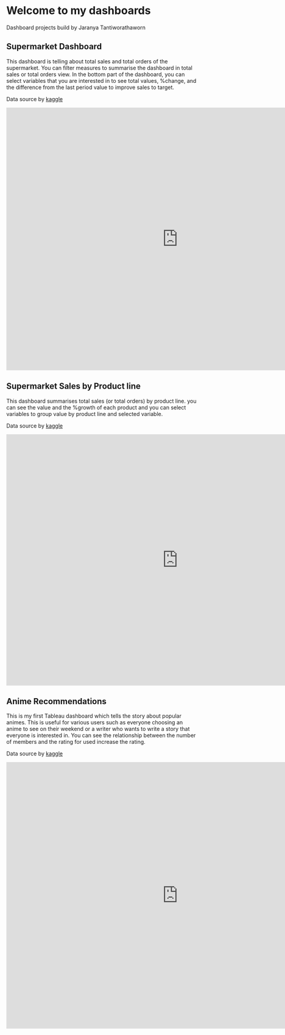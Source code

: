 # Welcome to my dashboards

<p>Dashboard projects build by Jaranya Tantiworathaworn </p>
<!-- <h2>Daily Covid Situation </h2>

<p>This dashboard is daily updated and used to follow covid situation separate by the patient types. 
In this dashboard, you can see overall daily covid patients and the ratio of the number of patients separated by types. 
Especially, the number of covid patients in line graph !!! you can see overall patient types together or you can select types of patients that you are interested in.</p>
<p align ='left'> Data source by <a href = "https://covid19.th-stat.com/en/api" target = "_blank"> กรมควบคุมโรค </a></p>

<p align = 'center'>
<iframe width="900" height="550" src="https://app.powerbi.com/view?r=eyJrIjoiY2FiYzA2MjItY2JkYy00NTE3LTg2NWEtNDM1NGJmNmU0YjU0IiwidCI6IjNhYjIwNWZhLTVjMWUtNDc2Yi04NDcyLWU5ZjIyZTM2MzhlZCIsImMiOjEwfQ%3D%3D&pageName=ReportSection" frameborder="0" allowFullScreen="true"></iframe>
</p>
	
<h2>Covid Situation by Provinces in Thailand</h2>
<p>The dashboard tells the number of covid patients in Thailand and you will see the province that most problem. You can filter province that has a problem by click on the bubble in the map, the red bubble means the number of covid patients is increasing, after that, you can see the cause of infection from the selected province. Bonus!!! you can see a number of covid patients overall from the tooltip on the map by holding the bubble on the map! 
</p>
<p align ='left'> Data source by <a href = "https://data.go.th/dataset/covid-19-daily" target = "_blank"> DGA </a></p>
<p align = 'center'>
<iframe width="900" height="550" src="https://app.powerbi.com/view?r=eyJrIjoiNjQ5ZjIwYTQtMzgwOC00NjM5LTlhZGMtMGVmNGQ3YjJhY2UxIiwidCI6IjNhYjIwNWZhLTVjMWUtNDc2Yi04NDcyLWU5ZjIyZTM2MzhlZCIsImMiOjEwfQ%3D%3D" frameborder="0" allowFullScreen="true"></iframe>
</p>

<h2>Sakila Film Rental Shop Monthly Report</h2>
<p>This report tells a story about monthly revenue in the film rental shop. You can see the cause of increase or decrease revenue and you will find the way to increase revenue by the film or the actors that people are interested in.
</p>
<p>Data source by Sakila Simple Database in MySQL</p>
<p align = 'center'>
<iframe width="900" height="550" src="https://app.powerbi.com/view?r=eyJrIjoiODQ4ZTk1ZGYtZmU3NS00NzMwLTk5MjgtZTg1MTg5ZWUxNWEzIiwidCI6IjNhYjIwNWZhLTVjMWUtNDc2Yi04NDcyLWU5ZjIyZTM2MzhlZCIsImMiOjEwfQ%3D%3D&pageName=ReportSection" frameborder="0" allowFullScreen="true"></iframe>
</p> -->
<h2>Supermarket Dashboard</h2>
<p> This dashboard is telling about total sales and total orders of the supermarket. You can filter measures to summarise the dashboard in total sales or total orders view. In the bottom part of the dashboard, you can select variables that you are interested in to see total values, %change, and the difference from the last period value to improve sales to target.</p>
<p>Data source by <a href = "https://www.kaggle.com/aungpyaeap/supermarket-sales" target="_blank">kaggle</a></p>

<p align = 'left'>
<iframe width="900" height="690" src="https://public.tableau.com/views/SupermarketReport/Dashboard6?:language=en-US&publish=yes&:display_count=n&:origin=viz_share_link:showVizHome=no&:embed=true" frameborder="0" allowFullScreen="true"></iframe>
</p>

<h2>Supermarket Sales by Product line</h2>
<p>This dashboard summarises total sales (or total orders) by product line. you can see the value and the %growth of each product and you can select variables to group value by product line and selected variable. 
</p>
<p>Data source by <a href = "https://www.kaggle.com/aungpyaeap/supermarket-sales" target="_blank">kaggle</a></p>

<p align = 'left'>
<iframe width="900" height="660" src="https://public.tableau.com/views/Supermarkettotalsalesbyproduct/Dashboard1?:language=en-US&publish=yes&:display_count=n&:origin=viz_share_link:showVizHome=no&:embed=true" frameborder="0" allowFullScreen="true"></iframe>
</p>


<h2>Anime Recommendations</h2>
<p> This is my first Tableau dashboard which tells the story about popular animes. This is useful for various users such as everyone choosing an anime to see on their weekend or a writer who wants to write a story that everyone is interested in. You can see the relationship between the number of members and the rating for used increase the rating.</p>
<p>Data source by <a href = "https://www.kaggle.com/CooperUnion/anime-recommendations-database" target="_blank">kaggle</a></p>

<p align = 'left'>
<iframe width="900" height="700" src="https://public.tableau.com/views/AnimeRecommendations/Dashboard1?:language=en&:display_count=y&:origin=viz_share_link:showVizHome=no&:embed=true" frameborder="0" allowFullScreen="true"></iframe>
</p>
